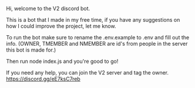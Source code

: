 Hi, welcome to the V2 discord bot.

This is a bot that I made in my free time, if you have any suggestions on how I could improve the project, let me know.

To run the bot make sure to rename the .env.example to .env and fill out the info.
(OWNER, TMEMBER and NMEMBER are id's from people in the server this bot is made for.)

Then run node index.js and you're good to go!

If you need any help, you can join the V2 server and tag the owner.
https://discord.gg/eE7ksC7reb

